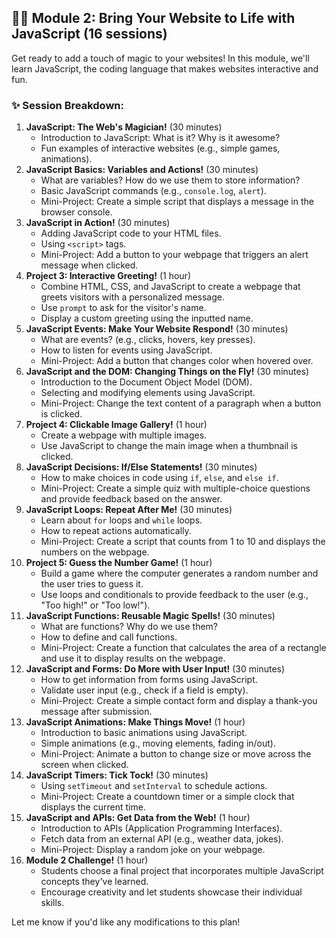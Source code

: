 ## 🧙‍♂️ Module 2: Bring Your Website to Life with JavaScript (16 sessions)

Get ready to add a touch of magic to your websites! In this module, we'll learn JavaScript, the coding language that makes websites interactive and fun.

### ✨ Session Breakdown:

1.  **JavaScript: The Web's Magician!** (30 minutes)
    *   Introduction to JavaScript: What is it? Why is it awesome?
    *   Fun examples of interactive websites (e.g., simple games, animations).
2.  **JavaScript Basics: Variables and Actions!** (30 minutes)
    *   What are variables? How do we use them to store information?
    *   Basic JavaScript commands (e.g., `console.log`, `alert`).
    *   Mini-Project: Create a simple script that displays a message in the browser console.
3.  **JavaScript in Action!** (30 minutes)
    *   Adding JavaScript code to your HTML files.
    *   Using `<script>` tags.
    *   Mini-Project: Add a button to your webpage that triggers an alert message when clicked. 
4.  **Project 3: Interactive Greeting!** (1 hour)
    *   Combine HTML, CSS, and JavaScript to create a webpage that greets visitors with a personalized message.
    *   Use `prompt` to ask for the visitor's name.
    *   Display a custom greeting using the inputted name.
5.  **JavaScript Events: Make Your Website Respond!** (30 minutes)
    *   What are events? (e.g., clicks, hovers, key presses).
    *   How to listen for events using JavaScript.
    *   Mini-Project: Add a button that changes color when hovered over.
6.  **JavaScript and the DOM: Changing Things on the Fly!** (30 minutes)
    *   Introduction to the Document Object Model (DOM).
    *   Selecting and modifying elements using JavaScript.
    *   Mini-Project: Change the text content of a paragraph when a button is clicked.
7.  **Project 4: Clickable Image Gallery!** (1 hour)
    *   Create a webpage with multiple images.
    *   Use JavaScript to change the main image when a thumbnail is clicked.
8.  **JavaScript Decisions: If/Else Statements!** (30 minutes)
    *   How to make choices in code using `if`, `else`, and `else if`.
    *   Mini-Project: Create a simple quiz with multiple-choice questions and provide feedback based on the answer.
9.  **JavaScript Loops: Repeat After Me!** (30 minutes)
    *   Learn about `for` loops and `while` loops.
    *   How to repeat actions automatically.
    *   Mini-Project: Create a script that counts from 1 to 10 and displays the numbers on the webpage.
10. **Project 5: Guess the Number Game!** (1 hour)
    *   Build a game where the computer generates a random number and the user tries to guess it.
    *   Use loops and conditionals to provide feedback to the user (e.g., "Too high!" or "Too low!").
11. **JavaScript Functions: Reusable Magic Spells!** (30 minutes)
    *   What are functions? Why do we use them?
    *   How to define and call functions.
    *   Mini-Project: Create a function that calculates the area of a rectangle and use it to display results on the webpage.
12. **JavaScript and Forms: Do More with User Input!** (30 minutes)
    *   How to get information from forms using JavaScript.
    *   Validate user input (e.g., check if a field is empty).
    *   Mini-Project: Create a simple contact form and display a thank-you message after submission.
13. **JavaScript Animations: Make Things Move!** (1 hour)
    *   Introduction to basic animations using JavaScript.
    *   Simple animations (e.g., moving elements, fading in/out).
    *   Mini-Project: Animate a button to change size or move across the screen when clicked.
14. **JavaScript Timers: Tick Tock!** (30 minutes)
    *   Using `setTimeout` and `setInterval` to schedule actions.
    *   Mini-Project: Create a countdown timer or a simple clock that displays the current time.
15. **JavaScript and APIs: Get Data from the Web!** (1 hour)
    *   Introduction to APIs (Application Programming Interfaces).
    *   Fetch data from an external API (e.g., weather data, jokes).
    *   Mini-Project: Display a random joke on your webpage.
16. **Module 2 Challenge!** (1 hour)
    *   Students choose a final project that incorporates multiple JavaScript concepts they've learned.
    *   Encourage creativity and let students showcase their individual skills.

Let me know if you'd like any modifications to this plan!
